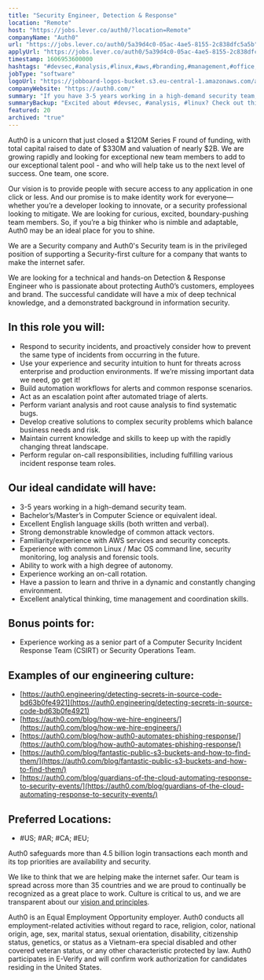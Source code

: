 ```yaml
---
title: "Security Engineer, Detection & Response"
location: "Remote"
host: "https://jobs.lever.co/auth0/?location=Remote"
companyName: "Auth0"
url: "https://jobs.lever.co/auth0/5a39d4c0-05ac-4ae5-8155-2c838dfc5a5b"
applyUrl: "https://jobs.lever.co/auth0/5a39d4c0-05ac-4ae5-8155-2c838dfc5a5b/apply"
timestamp: 1606953600000
hashtags: "#devsec,#analysis,#linux,#aws,#branding,#management,#office,#operations,#monitoring,#English"
jobType: "software"
logoUrl: "https://jobboard-logos-bucket.s3.eu-central-1.amazonaws.com/auth0"
companyWebsite: "https://auth0.com/"
summary: "If you have 3-5 years working in a high-demand security team, Auth0 has a job opening for a security engineer"
summaryBackup: "Excited about #devsec, #analysis, #linux? Check out this job post!"
featured: 20
archived: "true"
---
```


Auth0 is a unicorn that just closed a $120M Series F round of funding, with total capital raised to date of $330M and valuation of nearly $2B. We are growing rapidly and looking for exceptional new team members to add to our exceptional talent pool - and who will help take us to the next level of success. One team, one score. 

Our vision is to provide people with secure access to any application in one click or less. And our promise is to make identity work for everyone—whether you’re a developer looking to innovate, or a security professional looking to mitigate. We are looking for curious, excited, boundary-pushing team members. So, if you’re a big thinker who is nimble and adaptable, Auth0 may be an ideal place for you to shine.

We are a Security company and Auth0's Security team is in the privileged position of supporting a Security-first culture for a company that wants to make the internet safer. 

We are looking for a technical and hands-on Detection & Response Engineer who is passionate about protecting Auth0’s customers, employees and brand. The successful candidate will have a mix of deep technical knowledge, and a demonstrated background in information security.

## In this role you will:

*   Respond to security incidents, and proactively consider how to prevent the same type of incidents from occurring in the future.
*   Use your experience and security intuition to hunt for threats across enterprise and production environments. If we’re missing important data we need, go get it!
*   Build automation workflows for alerts and common response scenarios.
*   Act as an escalation point after automated triage of alerts.
*   Perform variant analysis and root cause analysis to find systematic bugs.
*   Develop creative solutions to complex security problems which balance business needs and risk.
*   Maintain current knowledge and skills to keep up with the rapidly changing threat landscape.
*   Perform regular on-call responsibilities, including fulfilling various incident response team roles.

## Our ideal candidate will have:

*   3-5 years working in a high-demand security team.
*   Bachelor’s/Master’s in Computer Science or equivalent ideal.
*   Excellent English language skills (both written and verbal).
*   Strong demonstrable knowledge of common attack vectors.
*   Familiarity/experience with AWS services and security concepts.
*   Experience with common Linux / Mac OS command line, security monitoring, log analysis and forensic tools.
*   Ability to work with a high degree of autonomy.
*   Experience working an on-call rotation.
*   Have a passion to learn and thrive in a dynamic and constantly changing environment.
*   Excellent analytical thinking, time management and coordination skills.

## Bonus points for:

*   Experience working as a senior part of a Computer Security Incident Response Team (CSIRT) or Security Operations Team.

## Examples of our engineering culture:

*   [https://auth0.engineering/detecting-secrets-in-source-code-bd63b0fe4921](https://auth0.engineering/detecting-secrets-in-source-code-bd63b0fe4921)
*   [https://auth0.com/blog/how-we-hire-engineers/](https://auth0.com/blog/how-we-hire-engineers/)
*   [https://auth0.com/blog/how-auth0-automates-phishing-response/](https://auth0.com/blog/how-auth0-automates-phishing-response/)
*   [https://auth0.com/blog/fantastic-public-s3-buckets-and-how-to-find-them/](https://auth0.com/blog/fantastic-public-s3-buckets-and-how-to-find-them/)
*   [https://auth0.com/blog/guardians-of-the-cloud-automating-response-to-security-events/](https://auth0.com/blog/guardians-of-the-cloud-automating-response-to-security-events/)

## Preferred Locations:

*   #US; #AR; #CA; #EU;

Auth0 safeguards more than 4.5 billion login transactions each month and its top priorities are availability and security.

We like to think that we are helping make the internet safer. Our team is spread across more than 35 countries and we are proud to continually be recognized as a great place to work. Culture is critical to us, and we are transparent about our [vision and principles](https://auth0.com/blog/the-developer-first-identity-platform-auth0-story-and-future). 

Auth0 is an Equal Employment Opportunity employer. Auth0 conducts all employment-related activities without regard to race, religion, color, national origin, age, sex, marital status, sexual orientation, disability, citizenship status, genetics, or status as a Vietnam-era special disabled and other covered veteran status, or any other characteristic protected by law. Auth0 participates in E-Verify and will confirm work authorization for candidates residing in the United States.
